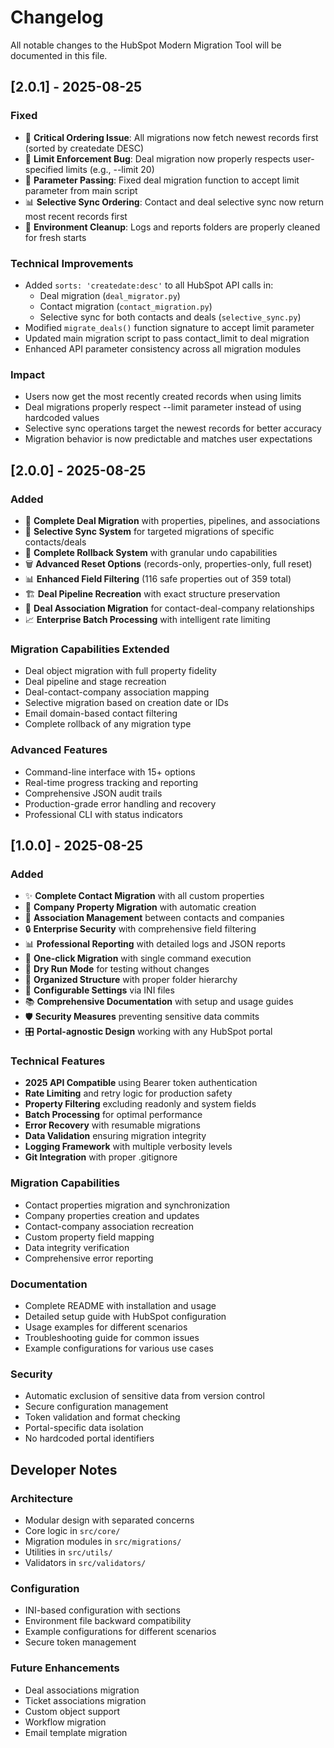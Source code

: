 # Changelog

All notable changes to the HubSpot Modern Migration Tool will be documented in this file.

## [2.0.1] - 2025-08-25

### Fixed
- 🎯 **Critical Ordering Issue**: All migrations now fetch newest records first (sorted by createdate DESC)
- 🔢 **Limit Enforcement Bug**: Deal migration now properly respects user-specified limits (e.g., --limit 20)
- 🔧 **Parameter Passing**: Fixed deal migration function to accept limit parameter from main script
- 📊 **Selective Sync Ordering**: Contact and deal selective sync now return most recent records first
- 🧹 **Environment Cleanup**: Logs and reports folders are properly cleaned for fresh starts

### Technical Improvements
- Added `sorts: 'createdate:desc'` to all HubSpot API calls in:
  - Deal migration (`deal_migrator.py`)
  - Contact migration (`contact_migration.py`) 
  - Selective sync for both contacts and deals (`selective_sync.py`)
- Modified `migrate_deals()` function signature to accept limit parameter
- Updated main migration script to pass contact_limit to deal migration
- Enhanced API parameter consistency across all migration modules

### Impact
- Users now get the most recently created records when using limits
- Deal migrations properly respect --limit parameter instead of using hardcoded values
- Selective sync operations target the newest records for better accuracy
- Migration behavior is now predictable and matches user expectations

## [2.0.0] - 2025-08-25

### Added
- 💼 **Complete Deal Migration** with properties, pipelines, and associations
- 🎯 **Selective Sync System** for targeted migrations of specific contacts/deals
- 🔄 **Complete Rollback System** with granular undo capabilities
- 🗑️ **Advanced Reset Options** (records-only, properties-only, full reset)
- 📊 **Enhanced Field Filtering** (116 safe properties out of 359 total)
- 🏗️ **Deal Pipeline Recreation** with exact structure preservation
- 🔗 **Deal Association Migration** for contact-deal-company relationships
- 📈 **Enterprise Batch Processing** with intelligent rate limiting

### Migration Capabilities Extended
- Deal object migration with full property fidelity
- Deal pipeline and stage recreation
- Deal-contact-company association mapping
- Selective migration based on creation date or IDs
- Email domain-based contact filtering
- Complete rollback of any migration type

### Advanced Features
- Command-line interface with 15+ options
- Real-time progress tracking and reporting
- Comprehensive JSON audit trails
- Production-grade error handling and recovery
- Professional CLI with status indicators

## [1.0.0] - 2025-08-25

### Added
- ✨ **Complete Contact Migration** with all custom properties
- 🏢 **Company Property Migration** with automatic creation
- 🔗 **Association Management** between contacts and companies
- 🔒 **Enterprise Security** with comprehensive field filtering
- 📊 **Professional Reporting** with detailed logs and JSON reports
- 🎯 **One-click Migration** with single command execution
- 🌙 **Dry Run Mode** for testing without changes
- 📁 **Organized Structure** with proper folder hierarchy
- 🔧 **Configurable Settings** via INI files
- 📚 **Comprehensive Documentation** with setup and usage guides
- 🛡️ **Security Measures** preventing sensitive data commits
- 🎛️ **Portal-agnostic Design** working with any HubSpot portal

### Technical Features
- **2025 API Compatible** using Bearer token authentication
- **Rate Limiting** and retry logic for production safety
- **Property Filtering** excluding readonly and system fields
- **Batch Processing** for optimal performance
- **Error Recovery** with resumable migrations
- **Data Validation** ensuring migration integrity
- **Logging Framework** with multiple verbosity levels
- **Git Integration** with proper .gitignore

### Migration Capabilities
- Contact properties migration and synchronization
- Company properties creation and updates
- Contact-company association recreation
- Custom property field mapping
- Data integrity verification
- Comprehensive error reporting

### Documentation
- Complete README with installation and usage
- Detailed setup guide with HubSpot configuration
- Usage examples for different scenarios
- Troubleshooting guide for common issues
- Example configurations for various use cases

### Security
- Automatic exclusion of sensitive data from version control
- Secure configuration management
- Token validation and format checking
- Portal-specific data isolation
- No hardcoded portal identifiers

## Developer Notes

### Architecture
- Modular design with separated concerns
- Core logic in `src/core/`
- Migration modules in `src/migrations/`
- Utilities in `src/utils/`
- Validators in `src/validators/`

### Configuration
- INI-based configuration with sections
- Environment file backward compatibility
- Example configurations for different scenarios
- Secure token management

### Future Enhancements
- Deal associations migration
- Ticket associations migration
- Custom object support
- Workflow migration
- Email template migration